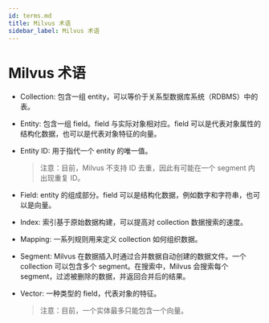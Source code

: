 ```yaml
---
id: terms.md
title: Milvus 术语
sidebar_label: Milvus 术语
---
```


# Milvus 术语

- Collection: 包含一组 entity，可以等价于关系型数据库系统（RDBMS）中的表。

- Entity: 包含一组 field。field 与实际对象相对应。field 可以是代表对象属性的结构化数据，也可以是代表对象特征的向量。

- Entity ID: 用于指代一个 entity 的唯一值。
  > 注意：目前，Milvus 不支持 ID 去重，因此有可能在一个 segment 内出现重复 ID。

- Field: entity 的组成部分。field 可以是结构化数据，例如数字和字符串，也可以是向量。

- Index: 索引基于原始数据构建，可以提高对 collection 数据搜索的速度。

- Mapping: 一系列规则用来定义 collection 如何组织数据。

- Segment: Milvus 在数据插入时通过合并数据自动创建的数据文件。一个 collection 可以包含多个 segment。在搜索中，Milvus 会搜索每个 segment，过滤被删除的数据，并返回合并后的结果。

- Vector: 一种类型的 field，代表对象的特征。
  > 注意：目前，一个实体最多只能包含一个向量。
